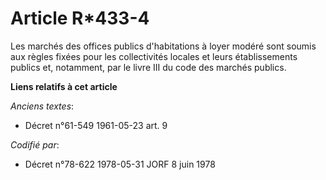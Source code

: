 # Article R*433-4

Les marchés des offices publics d'habitations à loyer modéré sont soumis aux règles fixées pour les collectivités locales et
leurs établissements publics et, notamment, par le livre III du code des marchés publics.

**Liens relatifs à cet article**

_Anciens textes_:

  - Décret n°61-549 1961-05-23 art. 9

_Codifié par_:

  - Décret n°78-622 1978-05-31 JORF 8 juin 1978

